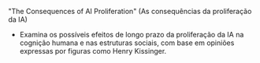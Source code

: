 "The Consequences of AI Proliferation" (As consequências da proliferação da IA)
- Examina os possíveis efeitos de longo prazo da proliferação da IA na cognição humana e nas estruturas sociais, com base em opiniões expressas por figuras como Henry Kissinger.